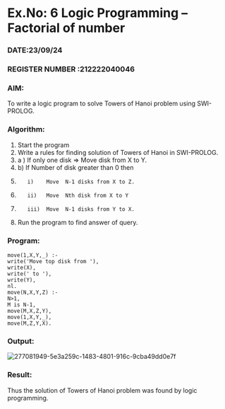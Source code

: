# Ex.No: 6   Logic Programming – Factorial of number   
### DATE:23/09/24                                                                          
### REGISTER NUMBER :212222040046 
### AIM: 
To  write  a logic program  to solve Towers of Hanoi problem  using SWI-PROLOG. 
### Algorithm:
1. Start the program
2.  Write a rules for finding solution of Towers of Hanoi in SWI-PROLOG.
3.  a )	If only one disk  => Move disk from X to Y.
4.  b)	If Number of disk greater than 0 then
5.        i)	Move  N-1 disks from X to Z.
6.        ii)	Move  Nth disk from X to Y
7.        iii)	Move  N-1 disks from Y to X.
8. Run the program  to find answer of  query.

### Program:
```
move(1,X,Y,_) :-
write('Move top disk from '),
write(X),
write(' to '),
write(Y),
nl.
move(N,X,Y,Z) :-
N>1,
M is N-1,
move(M,X,Z,Y),
move(1,X,Y,_),
move(M,Z,Y,X).
```
### Output:

![277081949-5e3a259c-1483-4801-916c-9cba49dd0e7f](https://github.com/user-attachments/assets/de0b4243-f539-424e-9148-45a94cf6a4c6)

### Result:
Thus the solution of Towers of Hanoi problem was found by logic programming.
